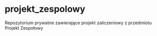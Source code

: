 # projekt_zespolowy
Repozytorium prywatne zawierające projekt zaliczeniowy z przedmiotu Projekt Zespołowy
